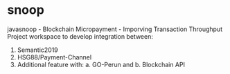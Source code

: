 # snoop
javasnoop - Blockchain Micropayment - Imporving Transaction Throughput
Project workspace to develop integration between:
1. Semantic2019
2. HSG88/Payment-Channel
3. Additional feature with:
a. GO-Perun and 
b. Blockchain API

